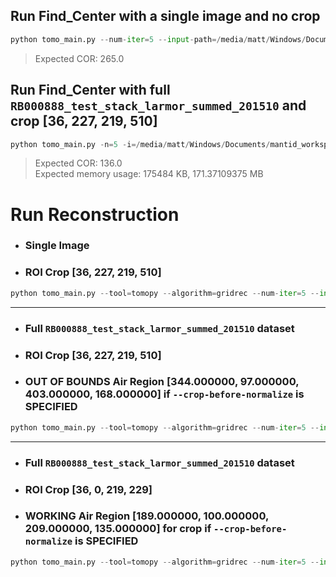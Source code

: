 ## Run Find_Center with a single image and no crop

```python
python tomo_main.py --num-iter=5 --input-path=/media/matt/Windows/Documents/mantid_workspaces/imaging/RB000888_test_stack_larmor_summed_201510/data_stack_larmor_summed --input-path-flat=/media/matt/Windows/Documents/mantid_workspaces/imaging/RB000888_test_stack_larmor_summed_201510/flat_stack_larmor_summed --input-path-dark=/media/matt/Windows/Documents/mantid_workspaces/imaging/RB000888_test_stack_larmor_summed_201510/dark_stack_larmor_summed --region-of-interest='[0.000000, 0.000000, 511.000000, 511.000000]' --rotation=1 --max-angle=360.000000 --find-cor --output=/media/matt/Windows/Documents/mantid_workspaces/imaging/RB000888_test_stack_larmor_summed_201510/processed/reconstruction_TomoPy_gridrec_2016December15_093530_690212000 --tool=tomopy 
```

> Expected COR: 265.0

## Run Find_Center with full `RB000888_test_stack_larmor_summed_201510` and crop **[36, 227, 219, 510]**

```python
python tomo_main.py -n=5 -i=/media/matt/Windows/Documents/mantid_workspaces/imaging/RB000888_test_stack_larmor_summed_201510/data_full -iflat=/media/matt/Windows/Documents/mantid_workspaces/imaging/RB000888_test_stack_larmor_summed_201510/flat_stack_larmor_summed -idark=/media/matt/Windows/Documents/mantid_workspaces/imaging/RB000888_test_stack_larmor_summed_201510/dark_stack_larmor_summed --region-of-interest='[36.000000, 227.000000, 219.000000, 510.000000]' --rotation=1 --max-angle=360.000000 --find-cor -t=tomopy --output=/media/matt/Windows/Documents/mantid_workspaces/imaging/RB000888_test_stack_larmor_summed_201510/processed/reconstruction_TomoPy_gridrec_2016December15_093530_690212000
```

> Expected COR: 136.0 <br>
> Expected memory usage: 175484 KB, 171.37109375 MB <br>

# Run Reconstruction
- ### Single Image <br>
- ### ROI Crop **[36, 227, 219, 510]** <br>

```python
python tomo_main.py --tool=tomopy --algorithm=gridrec --num-iter=5 --input-path=/media/matt/Windows/Documents/mantid_workspaces/imaging/RB000888_test_stack_larmor_summed_201510/data_stack_larmor_summed --input-path-flat=/media/matt/Windows/Documents/mantid_workspaces/imaging/RB000888_test_stack_larmor_summed_201510/flat_stack_larmor_summed --input-path-dark=/media/matt/Windows/Documents/mantid_workspaces/imaging/RB000888_test_stack_larmor_summed_201510/dark_stack_larmor_summed --region-of-interest='[36.000000, 227.000000, 219.000000, 510.000000]' --output=/media/matt/Windows/Documents/mantid_workspaces/imaging/RB000888_test_stack_larmor_summed_201510/processed/reconstruction_TomoPy_gridrec_2016December15_093530_690212000 --median-filter-size=3 --cor=255.000000 --rotation=1 --max-angle=360.000000
```

---

- ### Full `RB000888_test_stack_larmor_summed_201510` dataset <br>
- ### ROI Crop **[36, 227, 219, 510]** <br>
- ### **OUT OF BOUNDS** Air Region **[344.000000, 97.000000, 403.000000, 168.000000]** if `--crop-before-normalize` is SPECIFIED <br>

```python
python tomo_main.py --tool=tomopy --algorithm=gridrec --num-iter=5 --input-path=/media/matt/Windows/Documents/mantid_workspaces/imaging/RB000888_test_stack_larmor_summed_201510/data_full --input-path-flat=/media/matt/Windows/Documents/mantid_workspaces/imaging/RB000888_test_stack_larmor_summed_201510/flat_stack_larmor_summed --input-path-dark=/media/matt/Windows/Documents/mantid_workspaces/imaging/RB000888_test_stack_larmor_summed_201510/dark_stack_larmor_summed --region-of-interest='[36.000000, 227.000000, 219.000000, 510.000000]' --output=/media/matt/Windows/Documents/mantid_workspaces/imaging/RB000888_test_stack_larmor_summed_201510/processed/reconstruction_TomoPy_gridrec_2016December15_093530_690212000 --median-filter-size=3 --cor=255.000000 --rotation=1 --max-angle=360.000000 --air-region='[344.000000, 97.000000, 403.000000, 168.000000]' --preproc-as-stack
```
---

- ### Full `RB000888_test_stack_larmor_summed_201510` dataset<br>
- ### ROI Crop **[36, 0, 219, 229]** <br>
- ### **WORKING** Air Region **[189.000000, 100.000000, 209.000000, 135.000000]** for crop if `--crop-before-normalize` is SPECIFIED <br>

```python
python tomo_main.py --tool=tomopy --algorithm=gridrec --num-iter=5 --input-path=/media/matt/Windows/Documents/mantid_workspaces/imaging/RB000888_test_stack_larmor_summed_201510/data_full --input-path-flat=/media/matt/Windows/Documents/mantid_workspaces/imaging/RB000888_test_stack_larmor_summed_201510/flat_stack_larmor_summed --input-path-dark=/media/matt/Windows/Documents/mantid_workspaces/imaging/RB000888_test_stack_larmor_summed_201510/dark_stack_larmor_summed --region-of-interest='[36.000000, 0.000000, 219.000000, 229.000000]' --output=/media/matt/Windows/Documents/mantid_workspaces/imaging/RB000888_test_stack_larmor_summed_201510/processed/reconstruction_TomoPy_gridrec_2016December15_093530_690212000 --median-filter-size=3 --cor=255.000000 --rotation=1 --max-angle=360.000000 --air-region='[189.000000, 100.000000, 209.000000, 135.000000]' --crop-before-normalize --preproc-as-stack
```